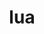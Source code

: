 ---
title: "lua"
layout: cache
categories: [package, develop-2024-06-09]
meta: {"versions": ["5.3.6", "5.4.6"], "compilers": ["apple-clang@=15.0.0", "cce@=15.0.1", "gcc@=11.4.0", "gcc@=7.3.1", "gcc@=7.5.0", "gcc@=9.4.0", "oneapi@=2024.0.0"], "oss": ["amzn2", "rhel8", "ubuntu18.04", "ubuntu20.04", "ubuntu22.04", "ventura"], "platforms": ["darwin", "linux"], "targets": ["aarch64", "neoverse_n1", "neoverse_v1", "neoverse_v2", "ppc64le", "x86_64_v3", "zen4"], "stacks": ["aws-isc", "aws-isc-aarch64", "e4s", "e4s-cray-rhel", "e4s-neoverse-v2", "e4s-neoverse_v1", "e4s-oneapi", "e4s-power", "ml-darwin-aarch64-mps", "ml-linux-x86_64-cpu", "ml-linux-x86_64-cuda", "radiuss", "root", "tutorial"], "num_specs": 17, "num_specs_by_stack": {"root": 17, "e4s-power": 2, "aws-isc": 1, "ml-darwin-aarch64-mps": 1, "e4s-neoverse_v1": 2, "ml-linux-x86_64-cpu": 1, "ml-linux-x86_64-cuda": 1, "e4s": 2, "e4s-neoverse-v2": 2, "radiuss": 2, "tutorial": 1, "e4s-cray-rhel": 1, "aws-isc-aarch64": 2, "e4s-oneapi": 2}}
spec_details: [{"hash": "mzjh2zkhkwkykkdsbcebzpahyyei2ew6", "compiler": "gcc@=9.4.0", "versions": ["5.4.6"], "os": "ubuntu20.04", "platform": "linux", "target": "ppc64le", "variants": ["build_system=makefile", "fetcher=curl", "~pcfile", "+shared"], "stacks": ["root", "e4s-power"], "size": "-", "tarball": "https://binaries.spack.io/develop-2024-06-09/build_cache/linux-ubuntu20.04-ppc64le/gcc-9.4.0/lua-5.4.6/linux-ubuntu20.04-ppc64le-gcc-9.4.0-lua-5.4.6-mzjh2zkhkwkykkdsbcebzpahyyei2ew6.spack"}, {"hash": "64okrombxgq55oxdyh75dbiwke77s62g", "compiler": "gcc@=7.3.1", "versions": ["5.3.6"], "os": "amzn2", "platform": "linux", "target": "x86_64_v3", "variants": ["build_system=makefile", "fetcher=curl", "~pcfile", "+shared"], "stacks": ["aws-isc", "root"], "size": "-", "tarball": "https://binaries.spack.io/develop-2024-06-09/build_cache/linux-amzn2-x86_64_v3/gcc-7.3.1/lua-5.3.6/linux-amzn2-x86_64_v3-gcc-7.3.1-lua-5.3.6-64okrombxgq55oxdyh75dbiwke77s62g.spack"}, {"hash": "jy54ijpaui5eylfsrjfogz2jgshnxytp", "compiler": "apple-clang@=15.0.0", "versions": ["5.3.6"], "os": "ventura", "platform": "darwin", "target": "aarch64", "variants": ["build_system=makefile", "fetcher=curl", "~pcfile", "+shared"], "stacks": ["root", "ml-darwin-aarch64-mps"], "size": "-", "tarball": "https://binaries.spack.io/develop-2024-06-09/build_cache/darwin-ventura-aarch64/apple-clang-15.0.0/lua-5.3.6/darwin-ventura-aarch64-apple-clang-15.0.0-lua-5.3.6-jy54ijpaui5eylfsrjfogz2jgshnxytp.spack"}, {"hash": "flqddjfwunaeg6yugpwb2xfou4rshsyk", "compiler": "gcc@=11.4.0", "versions": ["5.3.6"], "os": "ubuntu22.04", "platform": "linux", "target": "neoverse_v1", "variants": ["build_system=makefile", "fetcher=curl", "~pcfile", "+shared"], "stacks": ["e4s-neoverse_v1", "root"], "size": "-", "tarball": "https://binaries.spack.io/develop-2024-06-09/build_cache/linux-ubuntu22.04-neoverse_v1/gcc-11.4.0/lua-5.3.6/linux-ubuntu22.04-neoverse_v1-gcc-11.4.0-lua-5.3.6-flqddjfwunaeg6yugpwb2xfou4rshsyk.spack"}, {"hash": "fm63blzyayutn3rauzxwhw5loykxngb7", "compiler": "gcc@=11.4.0", "versions": ["5.3.6"], "os": "ubuntu22.04", "platform": "linux", "target": "x86_64_v3", "variants": ["build_system=makefile", "fetcher=curl", "~pcfile", "+shared"], "stacks": ["root", "ml-linux-x86_64-cpu", "ml-linux-x86_64-cuda", "e4s"], "size": "-", "tarball": "https://binaries.spack.io/develop-2024-06-09/build_cache/linux-ubuntu22.04-x86_64_v3/gcc-11.4.0/lua-5.3.6/linux-ubuntu22.04-x86_64_v3-gcc-11.4.0-lua-5.3.6-fm63blzyayutn3rauzxwhw5loykxngb7.spack"}, {"hash": "fvuk62qwj3kmy65usiyxpebpxqkstrvv", "compiler": "gcc@=11.4.0", "versions": ["5.4.6"], "os": "ubuntu22.04", "platform": "linux", "target": "neoverse_v2", "variants": ["build_system=makefile", "fetcher=curl", "~pcfile", "+shared"], "stacks": ["root", "e4s-neoverse-v2"], "size": "-", "tarball": "https://binaries.spack.io/develop-2024-06-09/build_cache/linux-ubuntu22.04-neoverse_v2/gcc-11.4.0/lua-5.4.6/linux-ubuntu22.04-neoverse_v2-gcc-11.4.0-lua-5.4.6-fvuk62qwj3kmy65usiyxpebpxqkstrvv.spack"}, {"hash": "vckzpmakgszna4hmdb4u7ue5g5zogthj", "compiler": "gcc@=7.5.0", "versions": ["5.3.6"], "os": "ubuntu18.04", "platform": "linux", "target": "x86_64_v3", "variants": ["build_system=makefile", "fetcher=curl", "~pcfile", "+shared"], "stacks": ["radiuss", "root"], "size": "-", "tarball": "https://binaries.spack.io/develop-2024-06-09/build_cache/linux-ubuntu18.04-x86_64_v3/gcc-7.5.0/lua-5.3.6/linux-ubuntu18.04-x86_64_v3-gcc-7.5.0-lua-5.3.6-vckzpmakgszna4hmdb4u7ue5g5zogthj.spack"}, {"hash": "7lgdmzizniqjvadhgb6tzg4uk3mltkip", "compiler": "gcc@=11.4.0", "versions": ["5.4.6"], "os": "ubuntu22.04", "platform": "linux", "target": "x86_64_v3", "variants": ["build_system=makefile", "fetcher=curl", "~pcfile", "+shared"], "stacks": ["root", "tutorial", "e4s"], "size": "-", "tarball": "https://binaries.spack.io/develop-2024-06-09/build_cache/linux-ubuntu22.04-x86_64_v3/gcc-11.4.0/lua-5.4.6/linux-ubuntu22.04-x86_64_v3-gcc-11.4.0-lua-5.4.6-7lgdmzizniqjvadhgb6tzg4uk3mltkip.spack"}, {"hash": "vkjichntuveuuhjoqqh23jjuqa6ygpiu", "compiler": "cce@=15.0.1", "versions": ["5.3.6"], "os": "rhel8", "platform": "linux", "target": "zen4", "variants": ["build_system=makefile", "fetcher=curl", "~pcfile", "+shared"], "stacks": ["root", "e4s-cray-rhel"], "size": "-", "tarball": "https://binaries.spack.io/develop-2024-06-09/build_cache/linux-rhel8-zen4/cce-15.0.1/lua-5.3.6/linux-rhel8-zen4-cce-15.0.1-lua-5.3.6-vkjichntuveuuhjoqqh23jjuqa6ygpiu.spack"}, {"hash": "iuq34ijevqhco3kmhzf4mfd4tgzaok7e", "compiler": "gcc@=7.3.1", "versions": ["5.3.6"], "os": "amzn2", "platform": "linux", "target": "neoverse_n1", "variants": ["build_system=makefile", "fetcher=curl", "~pcfile", "+shared"], "stacks": ["root", "aws-isc-aarch64"], "size": "-", "tarball": "https://binaries.spack.io/develop-2024-06-09/build_cache/linux-amzn2-neoverse_n1/gcc-7.3.1/lua-5.3.6/linux-amzn2-neoverse_n1-gcc-7.3.1-lua-5.3.6-iuq34ijevqhco3kmhzf4mfd4tgzaok7e.spack"}, {"hash": "ay7bo3r3igdjwa3ldfkvk4aciprj4tf4", "compiler": "oneapi@=2024.0.0", "versions": ["5.3.6"], "os": "ubuntu22.04", "platform": "linux", "target": "x86_64_v3", "variants": ["build_system=makefile", "fetcher=curl", "~pcfile", "+shared"], "stacks": ["e4s-oneapi", "root"], "size": "-", "tarball": "https://binaries.spack.io/develop-2024-06-09/build_cache/linux-ubuntu22.04-x86_64_v3/oneapi-2024.0.0/lua-5.3.6/linux-ubuntu22.04-x86_64_v3-oneapi-2024.0.0-lua-5.3.6-ay7bo3r3igdjwa3ldfkvk4aciprj4tf4.spack"}, {"hash": "hk7ygp3mc7ftlluuzubxpkavel3e4seb", "compiler": "gcc@=9.4.0", "versions": ["5.3.6"], "os": "ubuntu20.04", "platform": "linux", "target": "ppc64le", "variants": ["build_system=makefile", "fetcher=curl", "~pcfile", "+shared"], "stacks": ["root", "e4s-power"], "size": "-", "tarball": "https://binaries.spack.io/develop-2024-06-09/build_cache/linux-ubuntu20.04-ppc64le/gcc-9.4.0/lua-5.3.6/linux-ubuntu20.04-ppc64le-gcc-9.4.0-lua-5.3.6-hk7ygp3mc7ftlluuzubxpkavel3e4seb.spack"}, {"hash": "rd76pzcbahhfmgd5v6nbzqbigqbpi5eh", "compiler": "oneapi@=2024.0.0", "versions": ["5.4.6"], "os": "ubuntu22.04", "platform": "linux", "target": "x86_64_v3", "variants": ["build_system=makefile", "fetcher=curl", "~pcfile", "+shared"], "stacks": ["e4s-oneapi", "root"], "size": "-", "tarball": "https://binaries.spack.io/develop-2024-06-09/build_cache/linux-ubuntu22.04-x86_64_v3/oneapi-2024.0.0/lua-5.4.6/linux-ubuntu22.04-x86_64_v3-oneapi-2024.0.0-lua-5.4.6-rd76pzcbahhfmgd5v6nbzqbigqbpi5eh.spack"}, {"hash": "pozd7wyyt3ry7hccwo5shsuez63o6jbe", "compiler": "gcc@=11.4.0", "versions": ["5.3.6"], "os": "ubuntu22.04", "platform": "linux", "target": "neoverse_v2", "variants": ["build_system=makefile", "fetcher=curl", "~pcfile", "+shared"], "stacks": ["root", "e4s-neoverse-v2"], "size": "-", "tarball": "https://binaries.spack.io/develop-2024-06-09/build_cache/linux-ubuntu22.04-neoverse_v2/gcc-11.4.0/lua-5.3.6/linux-ubuntu22.04-neoverse_v2-gcc-11.4.0-lua-5.3.6-pozd7wyyt3ry7hccwo5shsuez63o6jbe.spack"}, {"hash": "5flimllnmbys3elf32fi4jggf557znzo", "compiler": "gcc@=11.4.0", "versions": ["5.4.6"], "os": "ubuntu22.04", "platform": "linux", "target": "neoverse_v1", "variants": ["build_system=makefile", "fetcher=curl", "~pcfile", "+shared"], "stacks": ["e4s-neoverse_v1", "root"], "size": "-", "tarball": "https://binaries.spack.io/develop-2024-06-09/build_cache/linux-ubuntu22.04-neoverse_v1/gcc-11.4.0/lua-5.4.6/linux-ubuntu22.04-neoverse_v1-gcc-11.4.0-lua-5.4.6-5flimllnmbys3elf32fi4jggf557znzo.spack"}, {"hash": "sm5p7myib5yrnx45xqmhljvthequ3ava", "compiler": "gcc@=7.3.1", "versions": ["5.3.6"], "os": "amzn2", "platform": "linux", "target": "aarch64", "variants": ["build_system=makefile", "fetcher=curl", "~pcfile", "+shared"], "stacks": ["root", "aws-isc-aarch64"], "size": "-", "tarball": "https://binaries.spack.io/develop-2024-06-09/build_cache/linux-amzn2-aarch64/gcc-7.3.1/lua-5.3.6/linux-amzn2-aarch64-gcc-7.3.1-lua-5.3.6-sm5p7myib5yrnx45xqmhljvthequ3ava.spack"}, {"hash": "xqqbgp5uy2cjvq5ej4pdr3dwnikyoknp", "compiler": "gcc@=7.5.0", "versions": ["5.4.6"], "os": "ubuntu18.04", "platform": "linux", "target": "x86_64_v3", "variants": ["build_system=makefile", "fetcher=curl", "~pcfile", "+shared"], "stacks": ["radiuss", "root"], "size": "-", "tarball": "https://binaries.spack.io/develop-2024-06-09/build_cache/linux-ubuntu18.04-x86_64_v3/gcc-7.5.0/lua-5.4.6/linux-ubuntu18.04-x86_64_v3-gcc-7.5.0-lua-5.4.6-xqqbgp5uy2cjvq5ej4pdr3dwnikyoknp.spack"}]
---